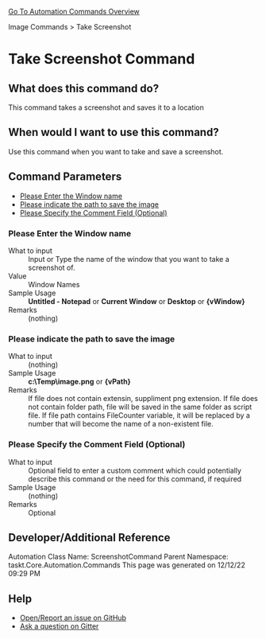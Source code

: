 <!--TITLE: Take Screenshot Command -->
<!-- SUBTITLE: a command in the Image Commands group. -->
[Go To Automation Commands Overview](/automation-commands.md)


Image Commands &gt; Take Screenshot


# Take Screenshot Command


## What does this command do?
This command takes a screenshot and saves it to a location


## When would I want to use this command?
Use this command when you want to take and save a screenshot.


## Command Parameters
- [Please Enter the Window name](#param_0)
- [Please indicate the path to save the image](#param_1)
- [Please Specify the Comment Field (Optional)](#param_2)


<a id="param_0"></a>
### Please Enter the Window name


<dl>
<dt>What to input</dt><dd>Input or Type the name of the window that you want to take a screenshot of.</dd>
<dt>Value</dt><dd>Window Names</dd>
<dt>Sample Usage</dt><dd><strong>Untitled - Notepad</strong> or <strong>Current Window</strong> or <strong>Desktop</strong> or <strong>{vWindow}</strong></dd>
<dt>Remarks</dt><dd>(nothing)</dd>
</dl>




<a id="param_1"></a>
### Please indicate the path to save the image


<dl>
<dt>What to input</dt><dd>(nothing)</dd>
<dt>Sample Usage</dt><dd><strong>c:\Temp\image.png</strong> or <strong>{vPath}</strong></dd>
<dt>Remarks</dt><dd>If file does not contain extensin, suppliment png extension.
If file does not contain folder path, file will be saved in the same folder as script file.
If file path contains FileCounter variable, it will be replaced by a number that will become the name of a non-existent file.</dd>
</dl>




<a id="param_2"></a>
### Please Specify the Comment Field (Optional)


<dl>
<dt>What to input</dt><dd>Optional field to enter a custom comment which could potentially describe this command or the need for this command, if required</dd>
<dt>Sample Usage</dt><dd>(nothing)</dd>
<dt>Remarks</dt><dd>Optional</dd>
</dl>




## Developer/Additional Reference
Automation Class Name: ScreenshotCommand
Parent Namespace: taskt.Core.Automation.Commands
This page was generated on 12/12/22 09:29 PM


## Help
- [Open/Report an issue on GitHub](https://github.com/rcktrncn/taskt/issues/new)
- [Ask a question on Gitter](https://gitter.im/taskt-rpa/Lobby)
